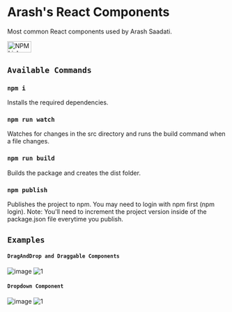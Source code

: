 # Arash's React Components

Most common React components used by Arash Saadati.

<a href="https://www.npmjs.com/package/arash-react-components"><img src="https://miro.medium.com/max/548/1*o474X_2eTiF2Dnn39h6Rjg.jpeg" alt="NPM Link" height="26.4" width="54.8" ></a>


## `Available Commands`

### `npm i`

Installs the required dependencies.

### `npm run watch`

Watches for changes in the src directory and runs the build command when a file changes.

### `npm run build`

Builds the package and creates the dist folder.

### `npm publish`

Publishes the project to npm. You may need to login with npm first (npm login).
Note: You'll need to increment the project version inside of the package.json file everytime you publish.

## `Examples`

#### `DragAndDrop and Draggable Components`

![image](https://user-images.githubusercontent.com/60730507/180859829-a34d6d5b-cb1c-4434-81d2-93bca2ebe976.png)
![1](https://user-images.githubusercontent.com/60730507/180862809-8cb6d7cb-d980-4eb8-b6ba-dccaac457f65.gif)


#### `Dropdown Component`

![image](https://user-images.githubusercontent.com/60730507/180878192-3193ecbd-d32e-4bab-8b91-fb4b93e3d558.png)
![1](https://user-images.githubusercontent.com/60730507/180879538-f5e71d65-6fd2-4828-b377-6baec6e1ddaa.gif)
